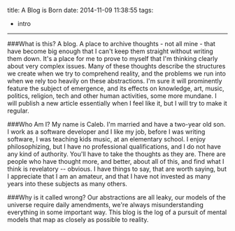 title: A Blog is Born
date: 2014-11-09 11:38:55
tags:
- intro
---

###What is this?
A blog. A place to archive thoughts - not all mine - that have become big enough that I can't keep them straight without writing them down.  It's a place for me to prove to myself that I'm thinking clearly about very complex issues.  Many of these thoughts describe the structures we create when we try to comprehend reality, and the problems we run into when we rely too heavily on these abstractions.  I'm sure it will prominently feature the subject of emergence, and its effects on knowledge, art, music, politics, religion, tech and other human activities, some more mundane.  I will publish a new article essentially when I feel like it, but I will try to make it regular.


###Who Am I?
My name is Caleb. I'm married and have a two-year old son.  I work as a software developer and I like my job, before I was writing software, I was teaching kids music, at an elementary school.  I enjoy philosophizing, but I have no professional qualifications, and I do not have any kind of authority.  You'll have to take the thoughts as they are.  There are people who have thought more, and better, about all of this, and find what I think is revelatory -- obvious.  I have things to say, that are worth saying, but I appreciate that I am an amateur, and that I have not invested as many years into these subjects as many others.

###Why is it called wrong?
Our abstractions are all leaky, our models of the universe require daily amendments, we're always misunderstanding everything in some important way.  This blog is the log of a pursuit of mental models that map as closely as possible to reality.